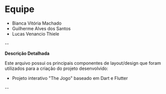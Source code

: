 # Equipe

- Bianca Vitória Machado
- Guilherme Alves dos Santos
- Lucas Venancio Thiele

--


**Descrição Detalhada**

Este arquivo possui os principais componentes de layout/design que foram utilizados para a criação do projeto desenvolvido:

- Projeto interativo "The Jogo" baseado em Dart e Flutter

--
